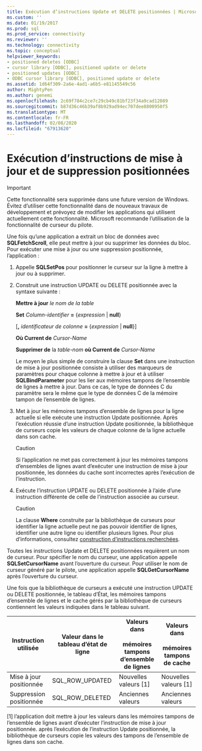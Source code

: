 ```yaml
---
title: Exécution d’instructions Update et DELETE positionnées | Microsoft Docs
ms.custom: ''
ms.date: 01/19/2017
ms.prod: sql
ms.prod_service: connectivity
ms.reviewer: ''
ms.technology: connectivity
ms.topic: conceptual
helpviewer_keywords:
- positioned deletes [ODBC]
- cursor library [ODBC], positioned update or delete
- positioned updates [ODBC]
- ODBC cursor library [ODBC], positioned update or delete
ms.assetid: 1d64f309-2a6e-4ad1-a6b5-e81145549c56
author: MightyPen
ms.author: genemi
ms.openlocfilehash: 2c69f784c2ce7c29cb49c81bf23f34a9cad12089
ms.sourcegitcommit: b87d36c46b39af8b929ad94ec707dee8800950f5
ms.translationtype: MT
ms.contentlocale: fr-FR
ms.lasthandoff: 02/08/2020
ms.locfileid: "67913620"
---
```

# <a name="executing-positioned-update-and-delete-statements"></a>Exécution d’instructions de mise à jour et de suppression positionnées
> [!IMPORTANT]  
>  Cette fonctionnalité sera supprimée dans une future version de Windows. Évitez d’utiliser cette fonctionnalité dans de nouveaux travaux de développement et prévoyez de modifier les applications qui utilisent actuellement cette fonctionnalité. Microsoft recommande l’utilisation de la fonctionnalité de curseur du pilote.  
  
 Une fois qu’une application a extrait un bloc de données avec **SQLFetchScroll**, elle peut mettre à jour ou supprimer les données du bloc. Pour exécuter une mise à jour ou une suppression positionnée, l’application :  
  
1.  Appelle **SQLSetPos** pour positionner le curseur sur la ligne à mettre à jour ou à supprimer.  
  
2.  Construit une instruction UPDATE ou DELETE positionnée avec la syntaxe suivante :  
  
     **Mettre à jour** *le nom de la table*  
  
     **Set** *Column-identifier* **=** {*expression* &#124; **null**}  
  
     [**,** *identificateur de colonne* **=** {*expression* &#124; **null**}]  
  
     **Où Current de** *Cursor-Name*  
  
     **Supprimer de** la *table-nom* **où Current de** *Cursor-Name*  
  
     Le moyen le plus simple de construire la clause **Set** dans une instruction de mise à jour positionnée consiste à utiliser des marqueurs de paramètres pour chaque colonne à mettre à jour et à utiliser **SQLBindParameter** pour les lier aux mémoires tampons de l’ensemble de lignes à mettre à jour. Dans ce cas, le type de données C du paramètre sera le même que le type de données C de la mémoire tampon de l’ensemble de lignes.  
  
3.  Met à jour les mémoires tampons d’ensemble de lignes pour la ligne actuelle si elle exécute une instruction Update positionnée. Après l’exécution réussie d’une instruction Update positionnée, la bibliothèque de curseurs copie les valeurs de chaque colonne de la ligne actuelle dans son cache.  
  
    > [!CAUTION]  
    >  Si l’application ne met pas correctement à jour les mémoires tampons d’ensembles de lignes avant d’exécuter une instruction de mise à jour positionnée, les données du cache sont incorrectes après l’exécution de l’instruction.  
  
4.  Exécute l’instruction UPDATE ou DELETE positionnée à l’aide d’une instruction différente de celle de l’instruction associée au curseur.  
  
    > [!CAUTION]  
    >  La clause **Where** construite par la bibliothèque de curseurs pour identifier la ligne actuelle peut ne pas pouvoir identifier de lignes, identifier une autre ligne ou identifier plusieurs lignes. Pour plus d’informations, consultez [construction d’instructions recherchées](../../../odbc/reference/appendixes/constructing-searched-statements.md).  
  
 Toutes les instructions Update et DELETE positionnées requièrent un nom de curseur. Pour spécifier le nom du curseur, une application appelle **SQLSetCursorName** avant l’ouverture du curseur. Pour utiliser le nom de curseur généré par le pilote, une application appelle **SQLGetCursorName** après l’ouverture du curseur.  
  
 Une fois que la bibliothèque de curseurs a exécuté une instruction UPDATE ou DELETE positionnée, le tableau d’État, les mémoires tampons d’ensemble de lignes et le cache gérés par la bibliothèque de curseurs contiennent les valeurs indiquées dans le tableau suivant.  
  
|Instruction utilisée|Valeur dans le tableau d’état de ligne|Valeurs dans<br /><br /> mémoires tampons d’ensemble de lignes|Valeurs dans<br /><br /> mémoires tampons de cache|  
|--------------------|-------------------------------|----------------------------------|---------------------------------|  
|Mise à jour positionnée|SQL_ROW_UPDATED|Nouvelles valeurs [1]|Nouvelles valeurs [1]|  
|Suppression positionnée|SQL_ROW_DELETED|Anciennes valeurs|Anciennes valeurs|  
  
 [1] l’application doit mettre à jour les valeurs dans les mémoires tampons de l’ensemble de lignes avant d’exécuter l’instruction de mise à jour positionnée. après l’exécution de l’instruction Update positionnée, la bibliothèque de curseurs copie les valeurs des tampons de l’ensemble de lignes dans son cache.
